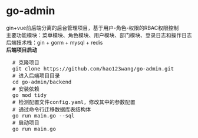 # go-admin
gin+vue前后端分离的后台管理项目，基于用户-角色-权限的RBAC权限控制  
主要功能模块：菜单模块、角色模块、用户模块、部门模块、登录日志和操作日志  
后端技术栈：gin + gorm + mysql + redis  
**后端项目启动**  
<pre>
  # 克隆项目
  git clone https://github.com/hao123wang/go-admin.git  
  # 进入后端项目目录
  cd go-admin/backend  
  # 安装依赖
  go mod tidy
  # 检测配置文件config.yaml，修改其中的参数配置
  # 通过命令行迁移数据库表结构体
  go run main.go --sql  
  # 启动项目  
  go run main.go
</pre>
